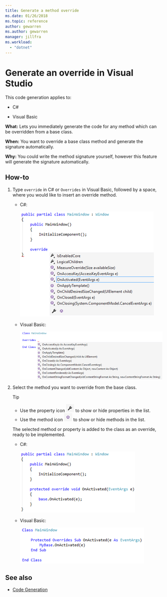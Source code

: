 ```yaml
---
title: Generate a method override
ms.date: 01/26/2018
ms.topic: reference
author: gewarren
ms.author: gewarren
manager: jillfra
ms.workload:
  - "dotnet"
---
```

# Generate an override in Visual Studio

This code generation applies to:

- C#

- Visual Basic

**What:** Lets you immediately generate the code for any method which can be overridden from a base class.

**When:** You want to override a base class method and generate the signature automatically.

**Why:** You could write the method signature yourself, however this feature will generate the signature automatically.

## How-to

1. Type `override` in C# or `Overrides` in Visual Basic, followed by a space, where you would like to insert an override method.

   - C#:

      ![Override IntelliSense C#](media/override-intellisense-cs.png)

   - Visual Basic:

      ![Override IntelliSense VB](media/override-intellisense-vb.png)

2. Select the method you want to override from the base class.

   > [!TIP]
   > - Use the property icon ![Property icon](media/override-property-cs.png) to show or hide properties in the list.
   > - Use the method icon ![Method icon](media/override-method-cs.png) to show or hide methods in the list.

   The selected method or property is added to the class as an override, ready to be implemented.

   - C#:

       ![Override result C#](media/override-result-cs.png)

   - Visual Basic:

       ![Override result VB](media/override-result-vb.png)

## See also

- [Code Generation](../code-generation-in-visual-studio.md)